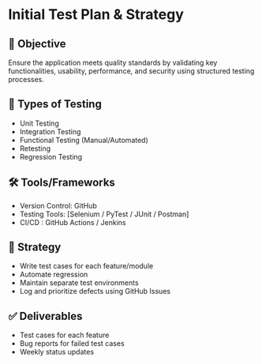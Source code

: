 # Initial Test Plan & Strategy

## 📌 Objective
Ensure the application meets quality standards by validating key functionalities, usability, performance, and security using structured testing processes.

## 🧪 Types of Testing
- Unit Testing
- Integration Testing
- Functional Testing (Manual/Automated)
- Retesting
- Regression Testing

## 🛠️ Tools/Frameworks
- Version Control: GitHub
- Testing Tools: [Selenium / PyTest / JUnit / Postman]
- CI/CD : GitHub Actions / Jenkins

## 🧭 Strategy
- Write test cases for each feature/module
- Automate regression
- Maintain separate test environments
- Log and prioritize defects using GitHub Issues

## ✅ Deliverables
- Test cases for each feature
- Bug reports for failed test cases
- Weekly status updates
